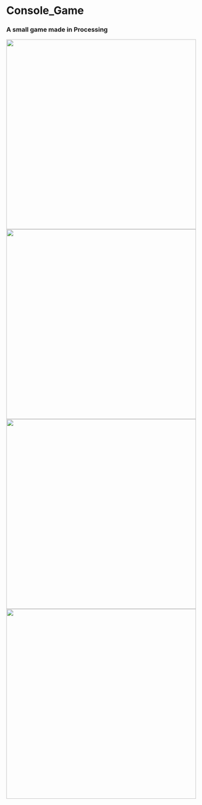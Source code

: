 # Console_Game
### A small game made in Processing
<img src="https://github.com/jimmyadg/Console_Game/blob/master/console_game/screenshots/1.png" width="500">
<img src="https://github.com/jimmyadg/Console_Game/blob/master/console_game/screenshots/2.png" width="500">
<img src="https://github.com/jimmyadg/Console_Game/blob/master/console_game/screenshots/3.png" width="500">
<img src="https://github.com/jimmyadg/Console_Game/blob/master/console_game/screenshots/4.png" width="500">



